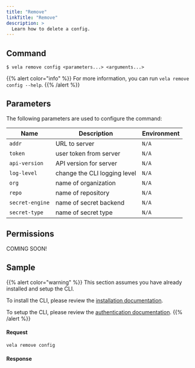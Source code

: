 ```yaml
---
title: "Remove"
linkTitle: "Remove"
description: >
  Learn how to delete a config.
---
```


## Command

```
$ vela remove config <parameters...> <arguments...>
```

{{% alert color="info" %}}
For more information, you can run `vela remove config --help`.
{{% /alert %}}

## Parameters

The following parameters are used to configure the command:

| Name            | Description                  | Environment |
| --------------- | ---------------------------- | ----------- |
| `addr`          | URL to server                | `N/A`       |
| `token`         | user token from server       | `N/A`       |
| `api-version`   | API version for server       | `N/A`       |
| `log-level`     | change the CLI logging level | `N/A`       |
| `org`           | name of organization         | `N/A`       |
| `repo`          | name of repository           | `N/A`       |
| `secret-engine` | name of secret backend       | `N/A`       |
| `secret-type`   | name of secret type          | `N/A`       |

## Permissions

COMING SOON!

## Sample

{{% alert color="warning" %}}
This section assumes you have already installed and setup the CLI.

To install the CLI, please review the [installation documentation](/docs/cli/install/).

To setup the CLI, please review the [authentication documentation](/docs/cli/authentication/).
{{% /alert %}}

#### Request

```sh
vela remove config
```

#### Response
